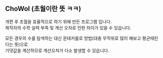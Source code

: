 ## ChoWol (초월이란 뜻 ㅋㅋ)
개편 후 초월을 효율적으로 하기 위해 만든 프로그램 입니다.\
제작자의 수학 실력 부족 및 계산 오차로 인한 차이가 있을 수 있습니다.

모든 경우의 수를 탐색하는 대신 몬테카를로 방법(대충 무작위로 많이 해보고 평균때린다는 뜻)으로\
기댓값을 계산하므로 계산오차가 다소 발생할 수 있습니다.
